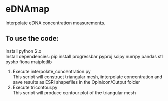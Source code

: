 # eDNAmap
Interpolate eDNA concentration measurements.
## To use the code:
Install python 2.x<br>
Install dependencies: pip install progressbar pyproj scipy numpy pandas stl pyshp fiona matplotlib
  
1. Execute interpolate_concentration.py<br>
   This script will construct triangular mesh, interpolate concentration and save results as ESRI shapefiles in the Opinicon/Output folder
2. Execute tricontour.py<br>
   This script will produce contour plot of the triangular mesh  
